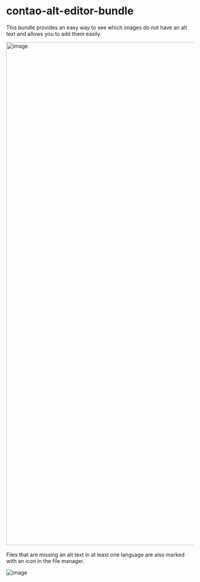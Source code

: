 # contao-alt-editor-bundle

This bundle provides an easy way to see which images do not have an alt text and allows you to add them easily.

<img width="1351" alt="image" src="https://github.com/user-attachments/assets/d92bb12c-4ef3-40b7-a1c0-36074902d01d" />\
 \
Files that are missing an alt text in at least one language are also marked with an icon in the file manager.

![image](https://github.com/user-attachments/assets/0c7d4104-a708-4d88-bfbc-45f5e4ebbef4)
